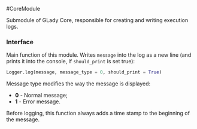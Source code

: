 #CoreModule 

Submodule of GLady Core, responsible for creating and writing execution logs.

### Interface

Main function of this module. Writes `message` into the log as a new line (and prints it into the console, if `should_print` is set true):

```python
Logger.log(message, message_type = 0, should_print = True)
```

Message type modifies the way the message is displayed:

* **0** - Normal message;
* **1** - Error message.

Before logging, this function always adds a time stamp to the beginning of the message.